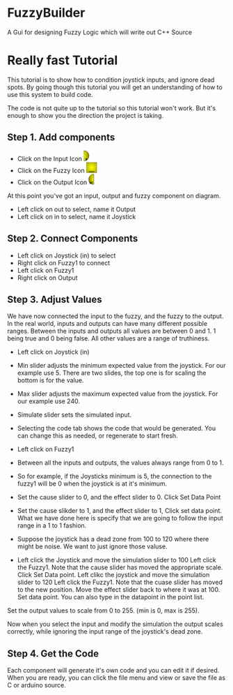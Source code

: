 FuzzyBuilder
============

A Gui for designing Fuzzy Logic which will write out C++ Source

Really fast Tutorial
====================

This tutorial is to show how to condition joystick inputs, and ignore dead spots. By going though this tutorial you will get an understanding of how to use this system to build code.

The code is not quite up to the tutorial so this tutorial won't work. But it's enough to show you the direction the project is taking.

Step 1. Add components
----------------------
* Click on the Input Icon ![In](/images/in.png)
* Click on the Fuzzy Icon ![Fuzzy](/images/fuzzy.png)
* Click on the Output Icon ![Out](/images/out.png)

At this point you've got an input, output and fuzzy component on diagram.

* Left click on out to select, name it Output
* Left click on in to select, name it Joystick


Step 2. Connect Components
--------------------------
* Left click on Joystick (in) to select
* Right click on Fuzzy1 to connect
* Left click on Fuzzy1
* Right click on Output


Step 3. Adjust Values
---------------------

We have now connected the input to the fuzzy, and the fuzzy to the output. In the real world, inputs and outputs can have many different possible ranges. Between the inputs and outputs all values are between 0 and 1. 1 being true and 0 being false. All other values are a range of truthiness.

* Left click on Joystick (in)
* Min slider adjusts the minimum expected value from the joystick. For our example use 5. There are two slides, the top one is for scaling the bottom is for the value.
* Max slider adjusts the maximum expected value from the joystick. For our example use 240.
* Simulate slider sets the simulated input.
* Selecting the code tab shows the code that would be generated. You can change this as needed, or regenerate to start fresh.

* Left click on Fuzzy1
* Between all the inputs and outputs, the values always range from 0 to 1.
* So for example, if the Joysticks minimum is 5, the connection to the fuzzy1 will be 0 when the joystick is at it's minimum.

* Set the cause slider to 0, and the effect slider to 0. Click Set Data Point
* Set the cause slikder to 1, and the effect slider to 1, Click set data point.  What we have done here is specify that we are going to follow the input range in a 1 to 1 fashion.
* Suppose the joystick has a dead zone from 100 to 120 where there might be noise. We want to just ignore those valuse.
* Left click the Joystick and move the simulation slider to 100
Left click the Fuzzy1. Note that the cause slider has moved the appropriate scale. Click Set Data point.
Left clikc the joystick and move the simulation slider to 120
Left click the Fuzzy1. Note that the cuase slider has moved to the new position. Move the effect slider back to where it was at 100. Set data point. You can also type in the datapoint in the point list.

Set the output values to scale from 0 to 255. (min is 0, max is 255). 

Now when you select the input and modify the simulation the output scales correctly, while ignoring the input range of the joystick's dead zone.

Step 4. Get the Code
--------------------
Each component will generate it's own code and you can edit it if desired.
When you are ready, you can click the file menu and view or save the file as C or arduino source.




